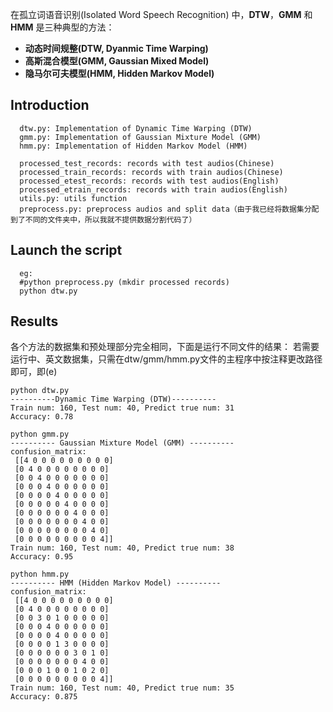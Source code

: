 在孤立词语音识别(Isolated Word Speech Recognition) 中，**DTW**，**GMM** 和 **HMM** 是三种典型的方法：

- **动态时间规整(DTW, Dyanmic Time Warping)** 
- **高斯混合模型(GMM, Gaussian Mixed Model)** 
- **隐马尔可夫模型(HMM, Hidden Markov Model)**

## Introduction
```
  dtw.py: Implementation of Dynamic Time Warping (DTW)
  gmm.py: Implementation of Gaussian Mixture Model (GMM)
  hmm.py: Implementation of Hidden Markov Model (HMM)

  processed_test_records: records with test audios(Chinese)
  processed_train_records: records with train audios(Chinese)
  processed_etest_records: records with test audios(English)
  processed_etrain_records: records with train audios(English)
  utils.py: utils function
  preprocess.py: preprocess audios and split data（由于我已经将数据集分配到了不同的文件夹中，所以我就不提供数据分割代码了）
```

## Launch the script
```
  eg:
  #python preprocess.py (mkdir processed records)
  python dtw.py 
```

## Results
各个方法的数据集和预处理部分完全相同，下面是运行不同文件的结果：
若需要运行中、英文数据集，只需在dtw/gmm/hmm.py文件的主程序中按注释更改路径即可，即(e)
```
python dtw.py
----------Dynamic Time Warping (DTW)----------
Train num: 160, Test num: 40, Predict true num: 31
Accuracy: 0.78
```

```
python gmm.py
---------- Gaussian Mixture Model (GMM) ----------
confusion_matrix: 
 [[4 0 0 0 0 0 0 0 0 0]
 [0 4 0 0 0 0 0 0 0 0]
 [0 0 4 0 0 0 0 0 0 0]
 [0 0 0 4 0 0 0 0 0 0]
 [0 0 0 0 4 0 0 0 0 0]
 [0 0 0 0 0 4 0 0 0 0]
 [0 0 0 0 0 0 4 0 0 0]
 [0 0 0 0 0 0 0 4 0 0]
 [0 0 0 0 0 0 0 0 4 0]
 [0 0 0 0 0 0 0 0 0 4]]
Train num: 160, Test num: 40, Predict true num: 38
Accuracy: 0.95
```

```
python hmm.py
---------- HMM (Hidden Markov Model) ----------
confusion_matrix: 
 [[4 0 0 0 0 0 0 0 0 0]
 [0 4 0 0 0 0 0 0 0 0]
 [0 0 3 0 1 0 0 0 0 0]
 [0 0 0 4 0 0 0 0 0 0]
 [0 0 0 0 4 0 0 0 0 0]
 [0 0 0 0 1 3 0 0 0 0]
 [0 0 0 0 0 0 3 0 1 0]
 [0 0 0 0 0 0 0 4 0 0]
 [0 0 0 1 0 0 1 0 2 0]
 [0 0 0 0 0 0 0 0 0 4]]
Train num: 160, Test num: 40, Predict true num: 35
Accuracy: 0.875
```